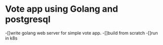 # Vote app using Golang and postgresql

-[]write golang web server for simple vote app.
-[]build from scratch
-[]run in k8s
